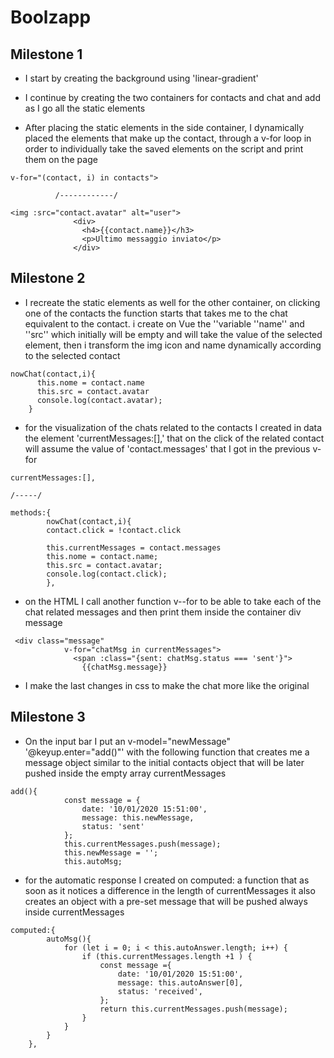 Boolzapp
===
## **Milestone 1**  
- I start by creating the background using 'linear-gradient'

- I continue by creating the two containers for contacts and chat and add as I go all the static elements
- After placing the static elements in the side container, I dynamically placed the elements that make up the contact, through a v-for loop in order to individually take the saved elements on the script and print them on the page
```
v-for="(contact, i) in contacts">

          /------------/

<img :src="contact.avatar" alt="user">
              <div>
                <h4>{{contact.name}}</h3>
                <p>Ultimo messaggio inviato</p>
              </div>
```



## **Milestone 2**  
-  I recreate the static elements as well for the other container, on clicking one of the contacts the function starts that takes me to the chat equivalent to the contact. i create on Vue the ''variable ''name'' and ''src'' which initially will be empty and will take the value of the selected element, then i transform the img icon and name dynamically according to the selected contact
```
nowChat(contact,i){
      this.nome = contact.name
      this.src = contact.avatar
      console.log(contact.avatar);
    }
```
- for the visualization of the chats related to the contacts I created in data the element 'currentMessages:[],' that on the click of the related contact will assume the value of 'contact.messages' that I got in the previous v-for
```
currentMessages:[],

/-----/

methods:{
        nowChat(contact,i){
        contact.click = !contact.click
        
        this.currentMessages = contact.messages
        this.nome = contact.name;
        this.src = contact.avatar;
        console.log(contact.click);
        },
```

- on the HTML I call another function v--for to be able to take each of the chat related messages and then print them inside the container div message
```
 <div class="message"
            v-for="chatMsg in currentMessages">
              <span :class="{sent: chatMsg.status === 'sent'}">
                {{chatMsg.message}}
```

- I make the last changes in css to make the chat more like the original

## **Milestone 3** 
- On the input bar I put an 
v-model="newMessage" '@keyup.enter="add()"' with the following function that creates me a message object similar to the initial contacts object that will be later pushed inside the empty array currentMessages
```
add(){
            const message = {
                date: '10/01/2020 15:51:00',
                message: this.newMessage,
                status: 'sent'
            };
            this.currentMessages.push(message);
            this.newMessage = '';
            this.autoMsg;
```
- for the automatic response I created on computed: a function that as soon as it notices a difference in the length of currentMessages it also creates an object with a pre-set message that will be pushed always inside currentMessages
```
computed:{
        autoMsg(){
            for (let i = 0; i < this.autoAnswer.length; i++) {
                if (this.currentMessages.length +1 ) {
                    const message ={
                        date: '10/01/2020 15:51:00',
                        message: this.autoAnswer[0],
                        status: 'received',
                    };
                    return this.currentMessages.push(message);
                }
            } 
        }
    },
```
